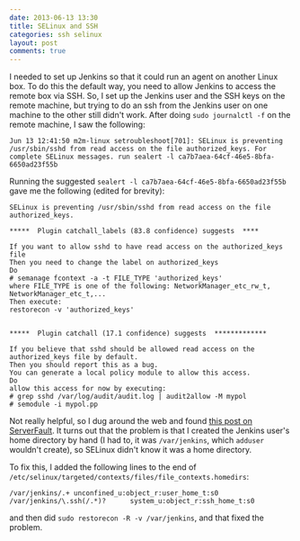 ```yaml
---
date: 2013-06-13 13:30  
title: SELinux and SSH
categories: ssh selinux
layout: post
comments: true
---
```

I needed to set up Jenkins so that it could run an agent on another Linux box. To do this the default way, you need to allow Jenkins to access the remote box via SSH. So, I set up the Jenkins user and the SSH keys on the remote machine, but trying to do an ssh from the Jenkins user on one machine to the other still didn't work. After doing ``sudo journalctl -f`` on the remote machine, I saw the following:

    Jun 13 12:41:50 m2m-linux setroubleshoot[701]: SELinux is preventing /usr/sbin/sshd from read access on the file authorized_keys. For complete SELinux messages. run sealert -l ca7b7aea-64cf-46e5-8bfa-6650ad23f55b

Running the suggested ``sealert -l ca7b7aea-64cf-46e5-8bfa-6650ad23f55b`` gave me the following (edited for brevity):

    SELinux is preventing /usr/sbin/sshd from read access on the file authorized_keys.

    *****  Plugin catchall_labels (83.8 confidence) suggests  ****

    If you want to allow sshd to have read access on the authorized_keys file
    Then you need to change the label on authorized_keys
    Do
    # semanage fcontext -a -t FILE_TYPE 'authorized_keys'
    where FILE_TYPE is one of the following: NetworkManager_etc_rw_t, NetworkManager_etc_t,...
    Then execute:
    restorecon -v 'authorized_keys'


    *****  Plugin catchall (17.1 confidence) suggests  *************

    If you believe that sshd should be allowed read access on the authorized_keys file by default.
    Then you should report this as a bug.
    You can generate a local policy module to allow this access.
    Do
    allow this access for now by executing:
    # grep sshd /var/log/audit/audit.log | audit2allow -M mypol
    # semodule -i mypol.pp

Not really helpful, so I dug around the web and found [this post on ServerFault](http://serverfault.com/questions/50573/selinux-preventing-passwordless-ssh-login). It turns out that the problem is that I created the Jenkins user's home directory by hand (I had to, it was ``/var/jenkins``, which ``adduser`` wouldn't create), so SELinux didn't know it was a home directory.

To fix this, I added the following lines to the end of ``/etc/selinux/targeted/contexts/files/file_contexts.homedirs``:

    /var/jenkins/.+ unconfined_u:object_r:user_home_t:s0
    /var/jenkins/\.ssh(/.*)?      system_u:object_r:ssh_home_t:s0

and then did ``sudo restorecon -R -v /var/jenkins``, and that fixed the problem.
